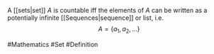 A [[sets|set]] $A$ is countable iff the elements of $A$ can be written as a potentially infinite [[Sequences|sequence]] or list, i.e.
$$
A=\{ a_{1},a_{2},\dots \}
$$

#Mathematics #Set #Definition